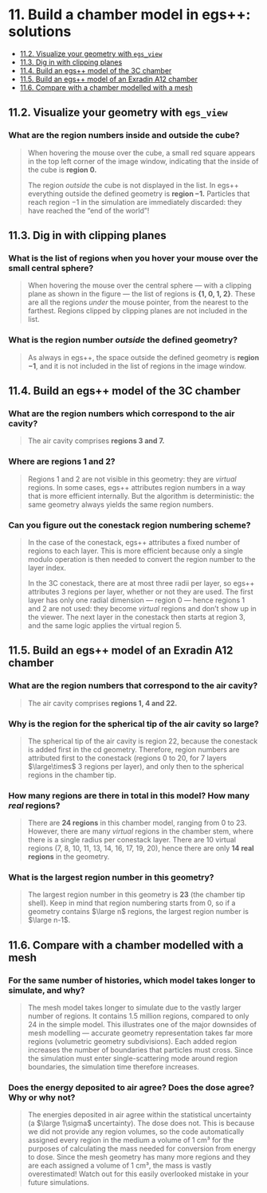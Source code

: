 <!-- # 1. -->
<!-- # 2. -->
<!-- # 3. -->
<!-- # 4. -->
<!-- # 5. -->
<!-- # 6. -->
<!-- # 7. -->
<!-- # 8. -->
<!-- # 9. -->
<!-- # 10. -->

# 11. Build a chamber model in egs++: solutions <!-- omit in toc -->

- [11.2. Visualize your geometry with `egs_view`](#112-visualize-your-geometry-with-egs_view)
- [11.3. Dig in with clipping planes](#113-dig-in-with-clipping-planes)
- [11.4. Build an egs++ model of the 3C chamber](#114-build-an-egs-model-of-the-3c-chamber)
- [11.5. Build an egs++ model of an Exradin A12 chamber](#115-build-an-egs-model-of-an-exradin-a12-chamber)
- [11.6. Compare with a chamber modelled with a mesh](#116-compare-with-a-chamber-modelled-with-a-mesh)

<!-- ## 11.1. (no questions) -->

## 11.2. Visualize your geometry with `egs_view`

### What are the region numbers inside and outside the cube?

> When hovering the mouse over the cube, a small red square appears in the top
> left corner of the image window, indicating that the inside of the cube is
> **region 0.**
>
> The region *outside* the cube is not displayed in the list. In egs++
> everything outside the defined geometry is **region −1.** Particles that reach
> region −1 in the simulation are immediately discarded: they have reached the
> “end of the world”!

## 11.3. Dig in with clipping planes

### What is the list of regions when you hover your mouse over the small central sphere?

> When hovering the mouse over the central sphere — with a clipping plane as
> shown in the figure — the list of regions is **{1, 0, 1, 2}**. These are all
> the regions *under* the mouse pointer, from the nearest to the farthest.
> Regions clipped by clipping planes are not included in the list.

### What is the region number *outside* the defined geometry?

> As always in egs++, the space outside the defined geometry is **region −1**,
> and it is not included in the list of regions in the image window.

## 11.4. Build an egs++ model of the 3C chamber

### What are the region numbers which correspond to the air cavity?

> The air cavity comprises **regions 3 and 7.**

### Where are regions 1 and 2?

> Regions 1 and 2 are not visible in this geometry: they are *virtual* regions.
> In some cases, egs++ attributes region numbers in a way that is more efficient
> internally. But the algorithm is deterministic: the same geometry always
> yields the same region numbers.

### Can you figure out the conestack region numbering scheme?

>In the case of the conestack, egs++ attributes a fixed number of regions to
>each layer. This is more efficient because only a single modulo operation is
>then needed to convert the region number to the layer index.
>
>In the 3C conestack, there are at most three radii per layer, so egs++
>attributes 3 regions per layer, whether or not they are used. The first layer
>has only one radial dimension — region 0 — hence regions 1 and 2 are not used:
>they become *virtual* regions and don’t show up in the viewer. The next layer
>in the conestack then starts at region 3, and the same logic applies the
>virtual region 5.

## 11.5. Build an egs++ model of an Exradin A12 chamber

### What are the region numbers that correspond to the air cavity?

> The air cavity comprises **regions 1, 4 and 22.**

### Why is the region for the spherical tip of the air cavity so large?

> The spherical tip of the air cavity is region 22, because the conestack is
> added first in the cd geometry. Therefore, region numbers are attributed first
> to the conestack (regions 0 to 20, for 7 layers $\large\times$ 3 regions per
> layer), and only then to the spherical regions in the chamber tip.

### How many regions are there in total in this model? How many *real* regions?

> There are **24 regions** in this chamber model, ranging from 0 to 23. However,
> there are many *virtual* regions in the chamber stem, where there is a single
> radius per conestack layer. There are 10 virtual regions (7, 8, 10, 11, 13,
> 14, 16, 17, 19, 20), hence there are only **14 real regions** in the geometry.

### What is the largest region number in this geometry?

> The largest region number in this geometry is **23** (the chamber tip shell).
> Keep in mind that region numbering starts from 0, so if a geometry contains
> $\large n$ regions, the largest region number is $\large n-1$.

## 11.6. Compare with a chamber modelled with a mesh

### For the same number of histories, which model takes longer to simulate, and why?

> The mesh model takes longer to simulate due to the vastly larger number of
> regions. It contains 1.5 million regions, compared to only 24 in the simple
> model. This illustrates one of the major downsides of mesh modelling —
> accurate geometry representation takes far more regions (volumetric geometry
> subdivisions). Each added region increases the number of boundaries that
> particles must cross. Since the simulation must enter single-scattering mode
> around region boundaries, the simulation time therefore increases.

### Does the energy deposited to air agree? Does the dose agree? Why or why not?

> The energies deposited in air agree within the statistical uncertainty (a
> $\large 1\sigma$ uncertainty). The dose does not. This is because we did not
> provide any region volumes, so the code automatically assigned every region in
> the medium a volume of 1 cm³ for the purposes of calculating the mass needed
> for conversion from energy to dose. Since the mesh geometry has many more
> regions and they are each assigned a volume of 1 cm³, the mass is vastly
> overestimated! Watch out for this easily overlooked mistake in your future
> simulations.
